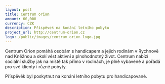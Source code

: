 ```yaml
---
layout: post
title: Centrum orion
amount: 60,000
currency: CZK
description: Příspěvek na konání letního pobytu
project_url: http://centrum-orion.cz
logo: /public/images/centrum_orion_logo.jpg
---
```


Centrum Orion pomáhá osobám s handicapem a jejich rodinám v Rychnově nad Kněžnou a okolí vést aktivní a plnohodnotný život. Centrum nabízí sociální služby jak na místě tak přímo v rodinách, je plně vybavené a pořádá pro své klienty i různé pobyty.

Příspěvěk byl poskytnut na konání letního pobytu pro handicapované.

